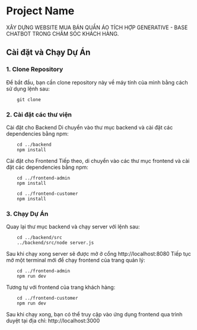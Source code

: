 # Project Name

XÂY DỰNG WEBSITE MUA BÁN QUẦN ÁO TÍCH HỢP GENERATIVE - BASE CHATBOT TRONG CHĂM SÓC KHÁCH HÀNG.

## Cài đặt và Chạy Dự Án

### 1. Clone Repository
Để bắt đầu, bạn cần clone repository này về máy tính của mình bằng cách sử dụng lệnh sau:

        git clone

### 2. Cài đặt các thư viện
Cài đặt cho Backend
Di chuyển vào thư mục backend và cài đặt các dependencies bằng npm:

        cd ../backend
        npm install

Cài đặt cho Frontend
Tiếp theo, di chuyển vào các thư mục frontend và cài đặt các dependencies bằng npm:

        cd ../frontend-admin
        npm install
      
        cd ../frontend-customer
        npm install

### 3. Chạy Dự Án
Quay lại thư mục backend và chạy server với lệnh sau:

        cd ../backend/src
        ../backend/src/node server.js

Sau khi chạy xong server sẽ được mở ở cổng http://localhost:8080
Tiếp tục mở một terminal mới để chạy frontend của trang quản lý:

        cd ../frontend-admin
        npm run dev

Tương tự với frontend của trang khách hàng:

        cd ../frontend-customer
        npm run dev

Sau khi chạy xong, bạn có thể truy cập vào ứng dụng frontend qua trình duyệt tại địa chỉ: http://localhost:3000

